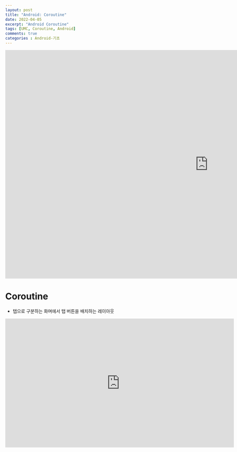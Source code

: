```yaml
---
layout: post
title: "Android: Coroutine"
date: 2022-04-05
excerpt: "Android Coroutine"
tags: [UMC, Coroutine, Android]
comments: true
categories : Android-기초
---
```


<iframe width="1280" height="720" src="https://www.youtube.com/watch?v=xSgZS9e3qCU" title="YouTube video player" frameborder="0" allow="accelerometer; autoplay; clipboard-write; encrypted-media; gyroscope; picture-in-picture" allowfullscreen></iframe>

# Coroutine
- 탭으로 구분하는 화며에서 탭 버튼을 배치하는 레이아웃


<iframe width="722" height="406" src="https://www.youtube.com/embed/xSgZS9e3qCU" title="YouTube video player" frameborder="0" allow="accelerometer; autoplay; clipboard-write; encrypted-media; gyroscope; picture-in-picture" allowfullscreen></iframe>